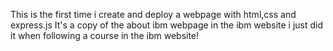 This is the first time i create and deploy a webpage with html,css and express.js 
It's a copy of the about ibm webpage in the ibm website 
i just did it when following a course in the ibm website!